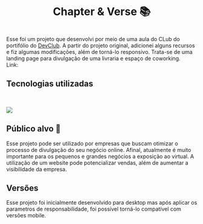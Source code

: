 <h1 align="center">
  Chapter & Verse  📚</h1>
<br>
Esse foi um projeto que desenvolvi por meio de uma aula do CLub do portifólio do <a href="https://rodolfomori.com.br/devclub">DevClub</a>. A partir do projeto original, adicionei alguns recursos e fiz algumas modificações, além de torná-lo responsivo. Trata-se de uma landing page para divulgação de uma livraria e espaço de coworking.
<br>
Link: 

## Tecnologias utilizadas
<br>
<p align="left">
  <a href="https://skillicons.dev">
    <img src="https://skillicons.dev/icons?i=html,css" />
  </a>
</p>

## Público alvo 🚀
Esse projeto pode ser utilizado por empresas que buscam otimizar o processo de divulgação do seu negócio online. Afinal, atualmente é muito importante para os pequenos e grandes negócios a exposição ao virtual. A utilização de um website pode potencializar vendas, além de aumentar a visibilidade da empresa.

## Versões
Esse projeto foi inicialmente desenvolvido para desktop mas após aplicar os parametros de responsabilidade, foi possível torná-lo compatível com versões mobile.

